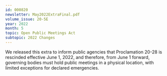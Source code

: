 ```yaml
---
id: 000820
newsletter: May2022ExtraFinal.pdf
volume_issue: 20-5E
year: 2022
month: 5
topic: Open Public Meetings Act
subtopic: 2022 Changes
---
```


We released this extra to inform public agencies that Proclamation 20-28 is rescinded effective June 1, 2022, and therefore, from June 1 forward, governing bodies must hold public meetings in a physical location, with limited exceptions for declared emergencies.